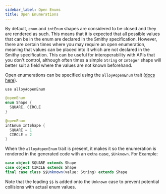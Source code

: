```yaml
---
sidebar_label: Open Enums
title: Open Enumerations
---
```


By default, `enum` and `intEnum` shapes are considered to be closed and they are rendered as such. This means that it is expected that all possible values that can be in the enum are declared in the Smithy specification. However, there are certain times where you may require an open enumeration, meaning that values can be placed into it which are not declared in the Smithy specification. This can be useful for interoperability with APIs that you don't control, although often times a simple `String` or `Integer` shape will better suit a field where the values are not known beforehand.

Open enumerations can be specified using the `alloy#openEnum` trait ([docs here](https://github.com/disneystreaming/alloy#alloyopenenum)).

```kotlin
use alloy#openEnum

@openEnum
enum Shape {
  SQUARE, CIRCLE
}

@openEnum
intEnum IntShape {
  SQUARE = 1
  CIRCLE = 2
}
```

When the `alloy#openEnum` trait is present, it makes it so the enumeration is rendered in the generated code with an extra case, `$Unknown`. For Example:

```scala
case object SQUARE extends Shape
case object CIRCLE extends Shape
final case class $$Unknown(value: String) extends Shape
```

Note that the leading `$$` is added onto the `Unknown` case to prevent potential collisions with actual enum values.
